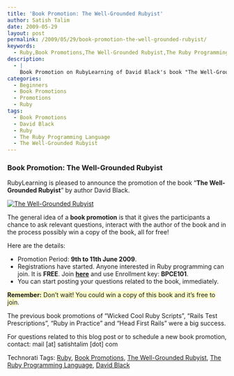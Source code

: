 ```yaml
---
title: 'Book Promotion: The Well-Grounded Rubyist'
author: Satish Talim
date: 2009-05-29
layout: post
permalink: /2009/05/29/book-promotion-the-well-grounded-rubyist/
keywords:
  - Ruby,Book Promotions,The Well-Grounded Rubyist,The Ruby Programming Language,David Black
description:
  - |
    Book Promotion on RubyLearning of David Black's book "The Well-Grounded Rubyist".
categories:
  - Beginners
  - Book Promotions
  - Promotions
  - Ruby
tags:
  - Book Promotions
  - David Black
  - Ruby
  - The Ruby Programming Language
  - The Well-Grounded Rubyist
---
```

<div>
  <h3>
    Book Promotion: The Well-Grounded Rubyist
  </h3>
  
  <p>
    RubyLearning is pleased to announce the promotion of the book &#8220;<strong>The Well-Grounded Rubyist</strong>&#8221; by author David Black.
  </p>
  
  <p>
    <a href="http://manning.com/black2/"><img class="alignright" src="http://rubylearning.com/images/twgrcover.jpg" style="border: 0px none;" alt="The Well-Grounded Rubyist" title="The Well-Grounded Rubyist" /></a>
  </p>
  
  <p>
    The general idea of a <strong>book promotion</strong> is that it gives the participants a chance to ask relevant questions, interact with the author of the book and in the process possibly win a copy of the book, all for free!
  </p>
  
  <p>
    Here are the details:
  </p>
  
  <ul>
    <li>
      Promotion Period: <strong>9th to 11th June 2009</strong>.
    </li>
    <li>
      Registrations have started. Anyone interested in Ruby programming can join. It is <strong>FREE</strong>. Join <a href="http://rubylearning.org/class/course/view.php?id=35"><b>here</b></a> and use Enrollment key: <b>BPCE101</b>.
    </li>
    <li>
      You can start posting your questions related to the book, immediately.
    </li>
  </ul>
  
  <p>
    <span style="background-color: #FFFFCC;"><b>Remember:</b> Don&#8217;t wait! You could win a copy of this book and it&#8217;s free to join</span>.
  </p>
  
  <p>
    The previous book promotions of &#8220;Wicked Cool Ruby Scripts&#8221;, &#8220;Rails Test Prescriptions&#8221;, &#8220;Ruby in Practice&#8221; and &#8220;Head First Rails&#8221; were a big success.
  </p>
  
  <p>
    For questions related to this blog post or to schedule a new book promotion, contact: mail [at] satishtalim [dot] com
  </p>
</div>

Technorati Tags: <a href="http://technorati.com/tag/Ruby" rel="tag">Ruby</a>, <a href="http://technorati.com/tag/Book+Promotions" rel="tag">Book Promotions</a>, <a href="http://technorati.com/tag/The+Well-Grounded+Rubyist" rel="tag">The Well-Grounded Rubyist</a>, <a href="http://technorati.com/tag/The+Ruby+Programming+Language" rel="tag">The Ruby Programming Language</a>, <a href="http://technorati.com/tag/David+Black" rel="tag">David Black</a>
